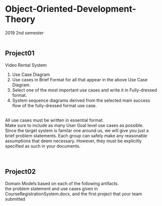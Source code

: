 # Object-Oriented-Development-Theory
2019 2nd semester
<br>
<br>

## Project01
Video Rental System<br>
1. Use Case Diagram<br>
2. Use cases in Brief Format for all that appear in the above Use Case Diagram.
3. Select one of the most important use cases and write it in Fully-dressed format.
4. System sequence diagrams derived from the selected main success flow of the fully-dressed format use case.
<br>
All use cases must be written in essential format.<br>
Make sure to include as many User Goal level use cases as possible.<br>
Since the target system is familar one around us, we will give you just a brief problem statements. Each group can safely make any reasonable assumptions that deem necessary. However, they must be explicitly specified as such in your documents.<br>
<br>
<br>

## Project02
Domain Models based on each of the following artifacts. <br>
the problem statement and use cases given in CourseRegistrationSystem.docx, and the first project that your team submitted <br>
